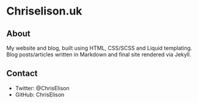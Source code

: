 # Chriselison.uk

## About
My website and blog, built using HTML, CSS/SCSS and Liquid templating. Blog posts/articles
written in Markdown and final site rendered via Jekyll.

## Contact
 - Twitter: @ChrisElison
 - GitHub: ChrisElison
